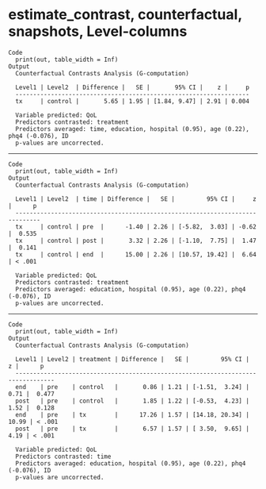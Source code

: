 # estimate_contrast, counterfactual, snapshots, Level-columns

    Code
      print(out, table_width = Inf)
    Output
      Counterfactual Contrasts Analysis (G-computation)
      
      Level1 | Level2  | Difference |   SE |       95% CI |    z |     p
      ------------------------------------------------------------------
      tx     | control |       5.65 | 1.95 | [1.84, 9.47] | 2.91 | 0.004
      
      Variable predicted: QoL
      Predictors contrasted: treatment
      Predictors averaged: time, education, hospital (0.95), age (0.22), phq4 (-0.076), ID
      p-values are uncorrected.

---

    Code
      print(out, table_width = Inf)
    Output
      Counterfactual Contrasts Analysis (G-computation)
      
      Level1 | Level2  | time | Difference |   SE |         95% CI |     z |      p
      -----------------------------------------------------------------------------
      tx     | control | pre  |      -1.40 | 2.26 | [-5.82,  3.03] | -0.62 |  0.535
      tx     | control | post |       3.32 | 2.26 | [-1.10,  7.75] |  1.47 |  0.141
      tx     | control | end  |      15.00 | 2.26 | [10.57, 19.42] |  6.64 | < .001
      
      Variable predicted: QoL
      Predictors contrasted: treatment
      Predictors averaged: education, hospital (0.95), age (0.22), phq4 (-0.076), ID
      p-values are uncorrected.

---

    Code
      print(out, table_width = Inf)
    Output
      Counterfactual Contrasts Analysis (G-computation)
      
      Level1 | Level2 | treatment | Difference |   SE |         95% CI |     z |      p
      ---------------------------------------------------------------------------------
      end    | pre    | control   |       0.86 | 1.21 | [-1.51,  3.24] |  0.71 |  0.477
      post   | pre    | control   |       1.85 | 1.22 | [-0.53,  4.23] |  1.52 |  0.128
      end    | pre    | tx        |      17.26 | 1.57 | [14.18, 20.34] | 10.99 | < .001
      post   | pre    | tx        |       6.57 | 1.57 | [ 3.50,  9.65] |  4.19 | < .001
      
      Variable predicted: QoL
      Predictors contrasted: time
      Predictors averaged: education, hospital (0.95), age (0.22), phq4 (-0.076), ID
      p-values are uncorrected.

